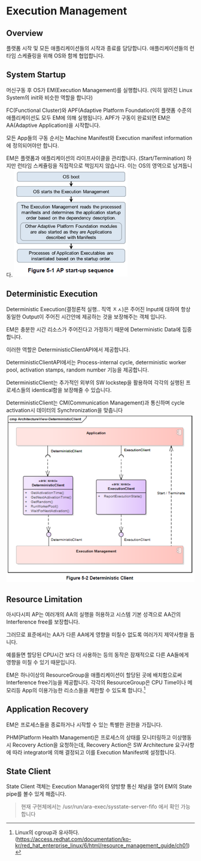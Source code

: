 # Execution Management
## Overview

플랫폼 시작 및 모든 애플리케이션들의 시작과 종료를 담당합니다. 애플리케이션들의 런타임 스케쥴링을 위해 OS와 함께 협업합니다.

## System Startup

머신구동 후 OS가 EM(Execution Management)를 실행합니다. (익히 알려진 Linux System의 init와 비슷한 역할을 합니다)

FC(Functional Cluster)와 APF(Adaptive Platform Foundation)의 플랫폼 수준의 애플리케이션도 모두 EM에 의해 실행됩니다. APF가 구동이 완료되면 EM은 AA(Adaptive Application)을 시작합니다. 

모든 App들의 구동 순서는 Machine Manifest와 Execution manifest information에 정의되어야만 합니다.

EM은 플랫폼과 애플리케이션의 라이프사이클을 관리합니다. (Start/Termination) 하지만 런타임 스케쥴링을 직접적으로 책임지지 않습니다. 이는 OS의 영역으로 남겨둡니다.
![](Images/AP_startup.png)

## Deterministic Execution

Deterministic Execution(결정론적 실행.. 직역 ㅈㅅ)은 주어진 Input에 대하여 항상 동일한 Output이 주어진 시간안에 제공하는 것을 보장해주는 객체 입니다.

EM은 충분한 시간 리소스가 주어진다고 가정하기 때문에 Deterministic Data에 집중합니다. 

이러한 역할은 DeterministicClientAPI에서 제공합니다.
    
DeterministicClientAPI에서는 Process-internal cycle, deterministic worker pool, activation stamps, random number 기능을 제공합니다.

DeterministicClient는 추가적인 외부의 SW lockstep을 활용하여 각각의 실행된 프로세스들의 identical함을 보장해줄 수 있습니다.
    
DeterministicClient는 CM(Communication Management)과 통신하며 cycle activation시 데이터의 Synchronization을 맞춥니다
![](Images/det_client.png)

## Resource Limitation

아시다시피 AP는 여러개의 AA의 실행을 허용하고 시스템 기본 성격으로 AA간의 Interference free를 보장합니다.

그러므로 표준에서는 AA가 다른 AA에게 영향을 미칠수 없도록 여러가지 제약사항을 둡니다.

예를들면 할당된 CPU시간 보다 더 사용하는 등의 동작은 잠재적으로 다른 AA들에게 영향을 미칠 수 있기 때문입니다. 

EM은 하나이상의 ResourceGroup을 애플리케이션이 할당된 곳에 배치함으로써 Interference free기능을 제공합니다. 각각의 ResourceGroup은 CPU Time이나 메모리등 App의 이용가능한 리소스들을 제한할 수 있도록 합니다.[^1]

[^1]: Linux의 cgroup과 유사하다. (https://access.redhat.com/documentation/ko-kr/red_hat_enterprise_linux/6/html/resource_management_guide/ch01)

## Application Recovery

EM은 프로세스들을 종료하거나 시작할 수 있는 특별한 권한을 가집니다. 

PHM(Platform Health Management)은 프로세스의 상태를 모니터링하고 이상행동시 Recovery Action을 요청하는데, Recovery Action은 SW Architecture 요구사항에 따라 integrator에 의해 결정되고 이를 Execution Manifest에 설정합니다.

## State Client

State Client 객체는 Execution Manager와의 양방향 통신 채널을 열어 EM의 State pipe를 볼수 있게 해줍니다.

> 현재 구현체에서는 /usr/run/ara-exec/sysstate-server-fifo 에서 확인 가능합니다


